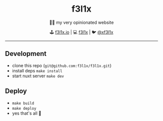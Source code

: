 <h1 align=center>f3l1x</h1>

<p align=center>
   🏃‍♂ my very opinionated website
</p>

<p align=center>
🕹 <a href="https://f3l1x.io">f3l1x.io</a> | 💻 <a href="https://github.com/f3l1x">f3l1x</a> | 🐦 <a href="https://twitter.com/xf3l1x">@xf3l1x</a>
</p>

-----

## Development

- clone this repo (`git@github.com:f3l1x/f3l1x.git`)
- install deps `make install`
- start nuxt server `make dev`

## Deploy

- `make build`
- `make deploy`
- yes that's all :tada:
